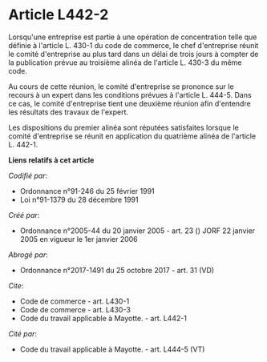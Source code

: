 # Article L442-2

Lorsqu'une entreprise est partie à une opération de concentration telle que définie à l'article L. 430-1 du code de commerce,
le chef d'entreprise réunit le comité d'entreprise au plus tard dans un délai de trois jours à compter de la publication
prévue au troisième alinéa de l'article L. 430-3 du même code.

Au cours de cette réunion, le comité d'entreprise se prononce sur le recours à un expert dans les conditions prévues à
l'article L. 444-5. Dans ce cas, le comité d'entreprise tient une deuxième réunion afin d'entendre les résultats des travaux
de l'expert.

Les dispositions du premier alinéa sont réputées satisfaites lorsque le comité d'entreprise se réunit en application du
quatrième alinéa de l'article L. 442-1.

**Liens relatifs à cet article**

_Codifié par_:

  - Ordonnance n°91-246 du 25 février 1991
  - Loi n°91-1379 du 28 décembre 1991

_Créé par_:

  - Ordonnance n°2005-44 du 20 janvier 2005 - art. 23 () JORF 22 janvier 2005 en vigueur le 1er janvier 2006

_Abrogé par_:

  - Ordonnance n°2017-1491 du 25 octobre 2017 - art. 31 (VD)

_Cite_:

  - Code de commerce - art. L430-1
  - Code de commerce - art. L430-3
  - Code du travail applicable à Mayotte. - art. L442-1

_Cité par_:

  - Code du travail applicable à Mayotte. - art. L444-5 (VT)
